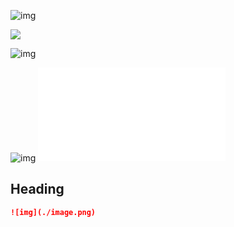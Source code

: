 ![img](https://example.com/img.png)

![](./image.png)

![img](./image.png)

![img](./image.png 'Title') ![img](/img.md)

## Heading

```md
![img](./image.png)
```
